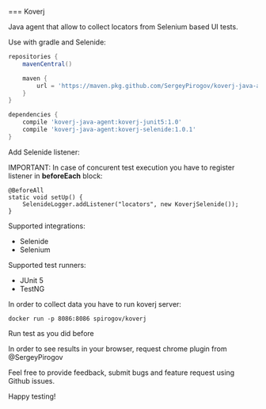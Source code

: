 === Koverj

Java agent that allow to collect locators from Selenium based UI tests.

Use with gradle and Selenide:

```build.gradle
repositories {
    mavenCentral()

    maven {
        url = 'https://maven.pkg.github.com/SergeyPirogov/koverj-java-agent'
    }
}

dependencies {
    compile 'koverj-java-agent:koverj-junit5:1.0'
    compile 'koverj-java-agent:koverj-selenide:1.0.1'
}
```

Add Selenide listener:

IMPORTANT: In case of concurent test execution you have to register listener in **beforeEach** block:

```
@BeforeAll
static void setUp() {
    SelenideLogger.addListener("locators", new KoverjSelenide());
}
```

Supported integrations:

- Selenide
- Selenium

Supported test runners:

- JUnit 5
- TestNG

In order to collect data you have to run koverj server:

```
docker run -p 8086:8086 spirogov/koverj
```

Run test as you did before

In order to see results in your browser, request chrome plugin from @SergeyPirogov

Feel free to provide feedback, submit bugs and feature request using Github issues.

Happy testing!
